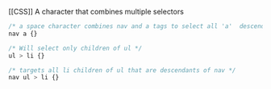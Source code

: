 [[CSS]]
A character that combines multiple selectors

```css
/* a space character combines nav and a tags to select all 'a'  descendants of nav */
nav a {}

/* Will select only children of ul */
ul > li {}

/* targets all li children of ul that are descendants of nav */
nav ul > li {}
```